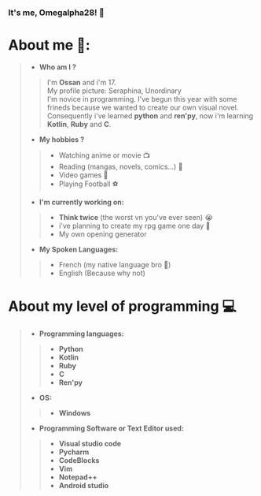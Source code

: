 ### It's me, Omegalpha28! 👋

# About me 💬:

> - **Who am I ?**
>> I'm **Ossan** and i'm 17. <br>
  My profile picture: Seraphina, Unordinary <br>
  I'm novice in programming. I've begun this year with some frineds because we wanted to create our own visual novel. <br>
  Consequently i've learned **python** and **ren'py**, now i'm learning **Kotlin**, **Ruby** and **C**.
> - **My hobbies ?**
>>  - Watching anime or movie :tv: <br>
>>  - Reading (mangas, novels, comics...) :book: <br>
>>  - Video games :space_invader: <br>
>>  - Playing Football :soccer: <br> 
> - **I'm currently working on:**
>> - **Think twice** (the worst vn you've ever seen) :sob:
>> - i've planning to create my rpg game one day 🤔
>> - My own opening generator
> - **My Spoken Languages:**
>> - French (my native language bro 🥖)
>> - English (Because why not)

# About my level of programming :computer:
> - **Programming languages:**
>> - **Python**
>> - **Kotlin**
>> - **Ruby**
>> - **C**
>> - **Ren'py**
> - **OS:**
>> - **Windows**
> - **Programming Software or Text Editor used:**
>> - **Visual studio code**
>> - **Pycharm**
>> - **CodeBlocks**
>> - **Vim**
>> - **Notepad++**
>> - **Android studio**

<!--
**Omegalpha28/Omegalpha28** is a ✨ _special_ ✨ repository because its `README.md` (this file) appears on your GitHub profile.

Here are some ideas to get you started:

- 🔭 I’m currently working on ...
- 🌱 I’m currently learning ...
- 👯 I’m looking to collaborate on ...
- 🤔 I’m looking for help with ...
- 💬 Ask me about ...
- 📫 How to reach me: ...
- 😄 Pronouns: ...
- ⚡ Fun fact: ...
-->
